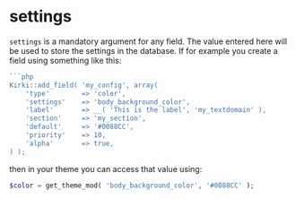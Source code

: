# settings

`settings` is a mandatory argument for any field. The value entered here will be used to store the settings in the database.
If for example you create a field using something like this:
```php
```php
Kirki::add_field( 'my_config', array(
    'type'        => 'color',
    'settings'    => 'body_background_color',
    'label'       => __( 'This is the label', 'my_textdomain' ),
    'section'     => 'my_section',
    'default'     => '#0088CC',
    'priority'    => 10,
    'alpha'       => true,
) );
```
then in your theme you can access that value using:
```php
$color = get_theme_mod( 'body_background_color', '#0088CC' );
```
